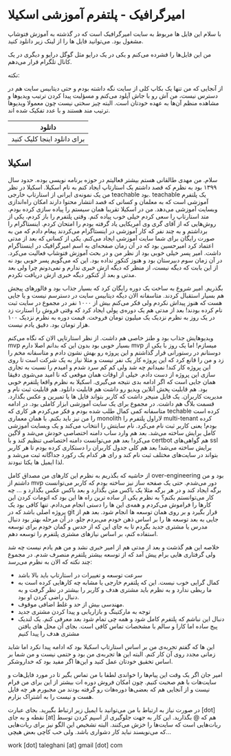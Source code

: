 # امیرگرافیک - پلتفرم آموزشی اسکیلا 


با سلام این فایل ها مربوط به سایت امیرگرافیک است که در گذشته به آموزش فتوشاپ مشغول بود. می‌توانید فایل ها را از لینک زیر دانلود کنید.


من این فایل‌ها را فشرده می‌کنم و یکی در یک درایو مثل گوگل درایو و دیگری در یک کانال تلگرام قرار می‌دهم.

نکته:

از آنجایی که من تنها یک بکاپ کلی از سایت نگه داشته بودم و حتی دیتابیس سایت هم در دسترس نیست، من آش رو با جاش آپلود می‌کنم و مسؤلیت پیدا کردن ترتیب ویدیو‌ها و مشاهده منظم آن‌ها به عهده خودتان است. البته چیز سختی نیست چون معمولا ویدیو‌ها ترتیب مند هستند و با عدد تفکیک شده اند.

| دانلود |
| ----------- |
| برای دانلود اینجا کلیک کنید |



## اسکیلا
سلام. من مهدی طالقانی هستم بیشتر فعالیتم در حوزه برنامه نویسی بوده. 
حدود سال ۱۳۹۹ بود به نظرم که قصد داشتم یک استارتاپ ایجاد کنم به نام اسکیلا. اسکیلا در نظر من یک نمونه‌ی ایرانی از استارتاپ خارجی teachable بود.
teachable یک پلتفرم آموزشی است که به معلمان و کسانی که قصد انتشار محتوا دارند امکان راه‌اندازی وبسایت آموزشی می‌دهد.
من در اسکیلا تقریبا همان سیستم را پیاده سازی کرده بودم. متد استارتاپ را سعی کردم خیلی خوب پیاده کنم. وقتی پلتفرم را باز کردم، یکی از روش‌هایی که از آقای گری وی آمریکایی یاد گرفته بودم را امتحان کردم. اینستاگرام را برداشتم و به چند نفر که کار آموزشی در اینستاگرام می‌کردند پیغام دادم که من به صورت رایگان برای شما سایت آموزشی ایجاد می‌کنم. یکی از کسانی که بعد از مدتی اعتماد کرد امیرحسین بود که در آن زمان صفحه‌ای به اسم امیرگرافیک در اینستاگرام داشت. 
امیر پسر خیلی خوبی بود از نظر من و در بحث آموزش فتوشاپ فعالیت می‌کرد. در آن زمان سوم دبیرستان بود و هنوز کنکور نداده بود. این که می‌گویم پسر خوبی بود نه از این بابت که دیگه نیست، از منظر که دیگه ازش خبری ندارم و نمی‌دونم چرا ولی بعد مدتی و بعد از کنکور دیگه خبری ازش دریافت نکردم.


بگذریم. امیر شروع به ساخت یک دوره رایگان کرد که بسیار جذاب بود و فالور‌های پیجش هم بسیار استقبال کردند. متاسفانه الان دیگه دیتابیس سایت در دسترسم نیست و یا جایی هست که هنوز پیداش نکردم ولی فکر می‌کنم بیش از ۱۰۰۰ نفر در مجموع در سایت ثبت نام  کرده بودند!
بعد از مدتی هم یک دوره‌ی پولی ایجاد کرد که وقتی فروش را استارت زد در یک روز به نظرم نزدیک یک میلیون تومان فروخت. قیمت دوره به نظرم نزدیک ۱۰۰ هزار تومان بود. دقیق یادم نیست.


ویدیو‌هایش جذاب بود و طنز خاصی هم داشت.
از نظر استارتاپی الان که نگاه می‌کنم mvp بسیار خوبی بود بدون این که بدانم اصلا دارم mvp میسازم!
اما یک روز با یکی از دوستانم در رستورانی قرار گذاشتم و این پروژه رو بهش نشون دادم و متاسفانه مخم را زد و من را قانع کرد که این پروژه کار یک نفر نیست و مثلا نیاز به یک شرکت است تا روی این پروژه کار کند!
نمیدانم چه شد ولی کم کم سرد شدم و امیدم را نسبت به تجاری سازی این پروژه از دست دادم. 
خیلی از اوقات همان موقعی که نا امید می‌شوی دقیقا همان جایی است که اگر ادامه بدی نتیجه می‌گیری.
اسکیلا به نظرم واقعا پلتفرم خوبی بود. هم قابلیت پخش آنلاین ویدیو رو داشت هم قابلیت دانلود. هم قابلیت ثبت نام و مدیریت کاربران. 
یک فایل منیجر داشت که کاربر بتواند فایل ها یا تمیرین و عکس بگذارد. قسمت بلاگ هم داشت. در مجموع برای یک سایت آموزشی ابزار کاملی بود.
در ادامه متاسفانه کمی کمال طلب شده بودم و فکر می‌کردم هر کاری که techable کرده است را من نیز باید بکنم.
با همان معماری monolith لاراول پلتفرم را multi-tenant کرده بودم!
یعنی کاربر ثبت نام می‌کرد. نام سایتش را انتخاب می‌کند و یک وبسایت آموزشی کامل برایش ساخته می‌شد. بعد هم وارد ساب دامنه اختصاصی خودش می‌شد و لاگین می‌کرد!
بعد هم می‌توانست دامنه اختصاصی تنظیم کند و با certbot هم گواهی‌های ssl برایش ساخته می‌شد!
بعد هم کلی جدول کاربران را دستکاری کرده بودم تا هر کاربر بتواند در سایت‌های مختلف ثبت نام کند و رای هر کدام یک رکورد جداگانه ثبت می‌شد و لذا ایمیل ها یکتا نبودند.


از حاشیه که بگذریم به نظرم این کارهای من مصداق کامل over-engineering بود و من داشتم از mvp دور می‌شدم.
حتی یک صفحه ساز نیز ساخته بودم که کاربر می‌توانست برگه ایجاد کند و در هر برگه مثلا یک باکس متن بگذارد و بعد باکس عکس بگذارد و ...
چه کار می‌توانستم بکنم؟
به نظرم یکی از ساده ترین راه ها این بود که اتومات کردن این کارها را فراموش می‌کردم و همه‌ی این ها را دستی انجام می‌دادم.
تنها کافی بود یک پروژه اصلی باشد که در git قرار بگیرد و بر روی همان توسعه ها انجام شود. 
بعد هم از جایی به بعد توسعه ها را بر اساس ذهن خودم می‌بردم جلو. در آن مرحله بهتر بود دنبال مدرس یا مشتری جدید بگردم تا به جای این که از حدس و گمان خودم برای توسعه استفاده کنم، بر اساس نیاز‌های مشتری پلتفرم را توسعه دهم.


خلاصه این هم گذشت و بعد از مدتی هم از امیر خبری نشد و من هم یادم نیست چه شد ولی گرفتاری هایی برام پیش آمد که از توسعه بیشتر پلتفرم منصرف شدم.
در مجموع چند نکته که الان به نظرم می‌رسد:
- سرعت توسعه و تغییرات در استارتاپ باید بالا باشد
- کمال گرایی خوب نیست. این که پلتفرم خارجی یا مشابه چه کارهایی کرده است به ما ربطی ندارد و به نظرم باید مشتری هدف و کاربر را بیشتر در نظر گرفت و به دنبال راضی کردن او بود.
- مهندسی بیش از حد و غلط اضافی موقوف.
- توجه به مارکتینگ و بازاریابی و پیدا کردن مشتری جدید
- دنبال این نباشم که پلتفرم کامل شود و همه چی تمام شود بعد معرفی کنم. یک لندیک پیج ساده اما کارا و سالم با مشخصات تماس کافی است. بجای آن محل های یافتن مشتری هدف را پیدا کنیم

این ها که گفتم تجربه‌ی من بر اساس استارتاپ اسکیلا بود که ادامه پیدا نکرد اما شاید زمانی مجدد روی آن کار کنم. البته این ها تجربه‌ی من بود و حتمی نیست و من شما بر اساس تخقیق خودتان عمل کنید و این‌ها اگر مفید بود که خداروشکر.

امیر جان اگر یک وقت این پیام‌ها را خواندی لطفا با من تماس بگیر تا در مورد فایل‌هات و سایت‌هات با هم صحبت کنیم. چون امکان فروش دوره ات بیشتر از این برای من فرام نیست و از آنجایی هم که بعضی‌ها دوره‌هات رو گرفته بودند من مجبورم هر چه فایل هست و نیست را به اشتراک بزارم.

در صورت نیاز به ارتباط با من می‌توانید با ایمیل زیر ارتباط بگیرید. بجای عبارت [dot] نقطه و به جای [at] هم که @ بگذارید.
این کار به جهت جلوگیری از اسپم کردن توسط ربات‌هایی است که سایت‌ها را خزش می‌کنند.
البته تشخیص این الگو نیز برای ربات‌هایی که می‌نویسند نباید کار دشواری باشد. ولی خب کاچی بعض هیچی...


work [dot] taleghani [at] gmail [dot] com
